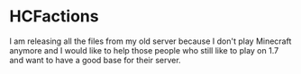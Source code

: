 # HCFactions
I am releasing all the files from my old server because I don't play Minecraft anymore and I would like to help those people who still like to play on 1.7 and want to have a good base for their server.
